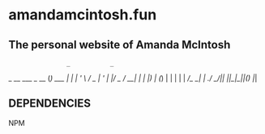# amandamcintosh.fun
##  The personal website of Amanda McIntosh
                    _           _ 
  _ __   ___  _ __ (_) ___  ___| |
 | '_ \ / _ \| '_ \| |/ _ \/ __| |
 | |_) | (_) | | | | |  __/\__ \_|
 | .__/ \___/|_| |_|_|\___||___(_)
 |_|                              


## DEPENDENCIES
NPM

    
